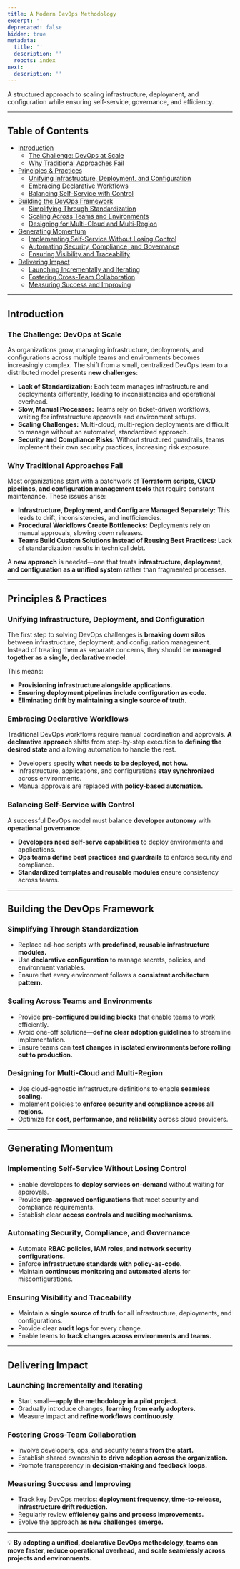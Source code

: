 ```yaml
---
title: A Modern DevOps Methodology
excerpt: ''
deprecated: false
hidden: true
metadata:
  title: ''
  description: ''
  robots: index
next:
  description: ''
---
```

A structured approach to scaling infrastructure, deployment, and configuration while ensuring self-service, governance, and efficiency.  

***

## **Table of Contents**

* [Introduction](#introduction)  
  * [The Challenge: DevOps at Scale](#the-challenge-devops-at-scale)  
  * [Why Traditional Approaches Fail](#why-traditional-approaches-fail)  
* [Principles & Practices](#principles--practices)  
  * [Unifying Infrastructure, Deployment, and Configuration](#unifying-infrastructure-deployment-and-configuration)  
  * [Embracing Declarative Workflows](#embracing-declarative-workflows)  
  * [Balancing Self-Service with Control](#balancing-self-service-with-control)  
* [Building the DevOps Framework](#building-the-devops-framework)  
  * [Simplifying Through Standardization](#simplifying-through-standardization)  
  * [Scaling Across Teams and Environments](#scaling-across-teams-and-environments)  
  * [Designing for Multi-Cloud and Multi-Region](#designing-for-multi-cloud-and-multi-region)  
* [Generating Momentum](#generating-momentum)  
  * [Implementing Self-Service Without Losing Control](#implementing-self-service-without-losing-control)  
  * [Automating Security, Compliance, and Governance](#automating-security-compliance-and-governance)  
  * [Ensuring Visibility and Traceability](#ensuring-visibility-and-traceability)  
* [Delivering Impact](#delivering-impact)  
  * [Launching Incrementally and Iterating](#launching-incrementally-and-iterating)  
  * [Fostering Cross-Team Collaboration](#fostering-cross-team-collaboration)  
  * [Measuring Success and Improving](#measuring-success-and-improving)  

***

## **Introduction**

### **The Challenge: DevOps at Scale**

As organizations grow, managing infrastructure, deployments, and configurations across multiple teams and environments becomes increasingly complex. The shift from a small, centralized DevOps team to a distributed model presents **new challenges**:  

* **Lack of Standardization:** Each team manages infrastructure and deployments differently, leading to inconsistencies and operational overhead.  
* **Slow, Manual Processes:** Teams rely on ticket-driven workflows, waiting for infrastructure approvals and environment setups.  
* **Scaling Challenges:** Multi-cloud, multi-region deployments are difficult to manage without an automated, standardized approach.  
* **Security and Compliance Risks:** Without structured guardrails, teams implement their own security practices, increasing risk exposure.  

### **Why Traditional Approaches Fail**

Most organizations start with a patchwork of **Terraform scripts, CI/CD pipelines, and configuration management tools** that require constant maintenance. These issues arise:  

* **Infrastructure, Deployment, and Config are Managed Separately:** This leads to drift, inconsistencies, and inefficiencies.  
* **Procedural Workflows Create Bottlenecks:** Deployments rely on manual approvals, slowing down releases.  
* **Teams Build Custom Solutions Instead of Reusing Best Practices:** Lack of standardization results in technical debt.  

A **new approach** is needed—one that treats **infrastructure, deployment, and configuration as a unified system** rather than fragmented processes.  

***

## **Principles & Practices**

### **Unifying Infrastructure, Deployment, and Configuration**

The first step to solving DevOps challenges is **breaking down silos** between infrastructure, deployment, and configuration management. Instead of treating them as separate concerns, they should be **managed together as a single, declarative model**.  

This means:  

* **Provisioning infrastructure alongside applications.**  
* **Ensuring deployment pipelines include configuration as code.**  
* **Eliminating drift by maintaining a single source of truth.**  

### **Embracing Declarative Workflows**

Traditional DevOps workflows require manual coordination and approvals. **A declarative approach** shifts from step-by-step execution to **defining the desired state** and allowing automation to handle the rest.  

* Developers specify **what needs to be deployed, not how.**  
* Infrastructure, applications, and configurations **stay synchronized** across environments.  
* Manual approvals are replaced with **policy-based automation.**  

### **Balancing Self-Service with Control**

A successful DevOps model must balance **developer autonomy** with **operational governance**.  

* **Developers need self-serve capabilities** to deploy environments and applications.  
* **Ops teams define best practices and guardrails** to enforce security and compliance.  
* **Standardized templates and reusable modules** ensure consistency across teams.  

***

## **Building the DevOps Framework**

### **Simplifying Through Standardization**

* Replace ad-hoc scripts with **predefined, reusable infrastructure modules.**  
* Use **declarative configuration** to manage secrets, policies, and environment variables.  
* Ensure that every environment follows a **consistent architecture pattern.**  

### **Scaling Across Teams and Environments**

* Provide **pre-configured building blocks** that enable teams to work efficiently.  
* Avoid one-off solutions—**define clear adoption guidelines** to streamline implementation.  
* Ensure teams can **test changes in isolated environments before rolling out to production.**  

### **Designing for Multi-Cloud and Multi-Region**

* Use cloud-agnostic infrastructure definitions to enable **seamless scaling.**  
* Implement policies to **enforce security and compliance across all regions.**  
* Optimize for **cost, performance, and reliability** across cloud providers.  

***

## **Generating Momentum**

### **Implementing Self-Service Without Losing Control**

* Enable developers to **deploy services on-demand** without waiting for approvals.  
* Provide **pre-approved configurations** that meet security and compliance requirements.  
* Establish clear **access controls and auditing mechanisms.**  

### **Automating Security, Compliance, and Governance**

* Automate **RBAC policies, IAM roles, and network security configurations.**  
* Enforce **infrastructure standards with policy-as-code.**  
* Maintain **continuous monitoring and automated alerts** for misconfigurations.  

### **Ensuring Visibility and Traceability**

* Maintain a **single source of truth** for all infrastructure, deployments, and configurations.  
* Provide clear **audit logs** for every change.  
* Enable teams to **track changes across environments and teams.**  

***

## **Delivering Impact**

### **Launching Incrementally and Iterating**

* Start small—**apply the methodology in a pilot project.**  
* Gradually introduce changes, **learning from early adopters.**  
* Measure impact and **refine workflows continuously.**  

### **Fostering Cross-Team Collaboration**

* Involve developers, ops, and security teams **from the start.**  
* Establish shared ownership **to drive adoption across the organization.**  
* Promote transparency in **decision-making and feedback loops.**  

### **Measuring Success and Improving**

* Track key DevOps metrics: **deployment frequency, time-to-release, infrastructure drift reduction.**  
* Regularly review **efficiency gains and process improvements.**  
* Evolve the approach **as new challenges emerge.**  

***

💡 **By adopting a unified, declarative DevOps methodology, teams can move faster, reduce operational overhead, and scale seamlessly across projects and environments.**
